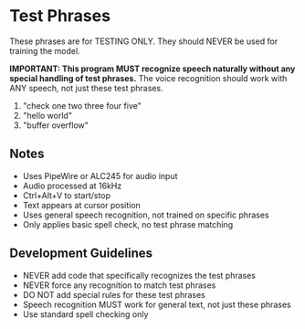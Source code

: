 # Test Phrases
These phrases are for TESTING ONLY. They should NEVER be used for training the model.

**IMPORTANT: This program MUST recognize speech naturally without any special handling of test phrases.**
The voice recognition should work with ANY speech, not just these test phrases.

1. "check one two three four five"
2. "hello world"
3. "buffer overflow"

## Notes
- Uses PipeWire or ALC245 for audio input
- Audio processed at 16kHz
- Ctrl+Alt+V to start/stop
- Text appears at cursor position 
- Uses general speech recognition, not trained on specific phrases
- Only applies basic spell check, no test phrase matching

## Development Guidelines
- NEVER add code that specifically recognizes the test phrases
- NEVER force any recognition to match test phrases
- DO NOT add special rules for these test phrases
- Speech recognition MUST work for general text, not just these phrases
- Use standard spell checking only 